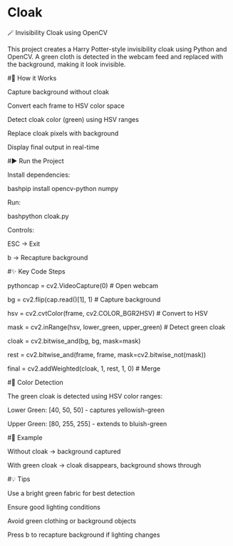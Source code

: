 # Cloak
🪄 Invisibility Cloak using OpenCV

This project creates a Harry Potter-style invisibility cloak using Python and OpenCV. A green cloth is detected in the webcam feed and replaced with the background, making it look invisible.

#🚀 How it Works

Capture background without cloak

Convert each frame to HSV color space

Detect cloak color (green) using HSV ranges

Replace cloak pixels with background

Display final output in real-time

#▶️ Run the Project

Install dependencies:

bashpip install opencv-python numpy

Run:

bashpython cloak.py

Controls:

ESC → Exit

b → Recapture background

#✨ Key Code Steps

pythoncap = cv2.VideoCapture(0)  # Open webcam

bg = cv2.flip(cap.read()[1], 1)  # Capture background

hsv = cv2.cvtColor(frame, cv2.COLOR_BGR2HSV)  # Convert to HSV

mask = cv2.inRange(hsv, lower_green, upper_green)  # Detect green cloak

cloak = cv2.bitwise_and(bg, bg, mask=mask)

rest = cv2.bitwise_and(frame, frame, mask=cv2.bitwise_not(mask))

final = cv2.addWeighted(cloak, 1, rest, 1, 0)  # Merge

#🎨 Color Detection

The green cloak is detected using HSV color ranges:

Lower Green: [40, 50, 50] - captures yellowish-green

Upper Green: [80, 255, 255] - extends to bluish-green

#📸 Example

Without cloak → background captured

With green cloak → cloak disappears, background shows through

#💡 Tips

Use a bright green fabric for best detection

Ensure good lighting conditions

Avoid green clothing or background objects

Press b to recapture background if lighting changes


